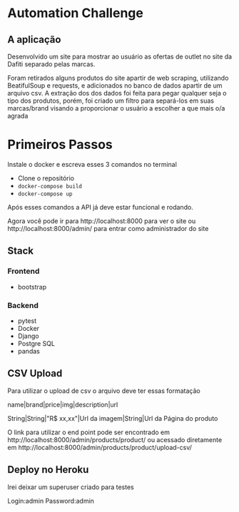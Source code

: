 # Automation Challenge

## A aplicação

Desenvolvido um site para mostrar ao usuário as ofertas de outlet no site da Dafiti separado pelas marcas. 

Foram retirados alguns produtos do site apartir de web scraping, utilizando BeatifulSoup e requests, e adicionados no banco de dados apartir de um arquivo csv. A extração dos dos dados foi feita para pegar qualquer seja o tipo dos produtos, porém, foi criado um filtro para separá-los em suas marcas/brand visando a proporcionar o usuário a escolher a que mais o/a agrada

# Primeiros Passos

Instale o docker e escreva esses 3 comandos no terminal 

- Clone o repositório
- `docker-compose build`
- `docker-compose up`

Após esses comandos a API já deve estar funcional e rodando.

Agora você pode ir para http://localhost:8000 para ver o site ou http://localhost:8000/admin/ para entrar como administrador do site

## Stack

### Frontend 

- bootstrap

###  Backend

- pytest
- Docker
- Django
- Postgre SQL
- pandas

## CSV Upload

Para utilizar o upload de csv o arquivo deve ter essas formatação

name|brand|price|img|description|url

String|String|"R$ xx,xx"|Url da imagem|String|Url da Página do produto

O link para utilizar o end point pode ser encontrado em http://localhost:8000/admin/products/product/ 
ou acessado diretamente em http://localhost:8000/admin/products/product/upload-csv/

## Deploy no Heroku

Irei deixar um superuser criado para testes

Login:admin
Password:admin
